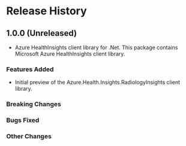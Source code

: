 # Release History

## 1.0.0 (Unreleased)

- Azure HealthInsights client library for .Net. This package contains Microsoft Azure HealthInsights client library.

### Features Added
- Initial preview of the Azure.Health.Insights.RadiologyInsights client library.

### Breaking Changes

### Bugs Fixed

### Other Changes
